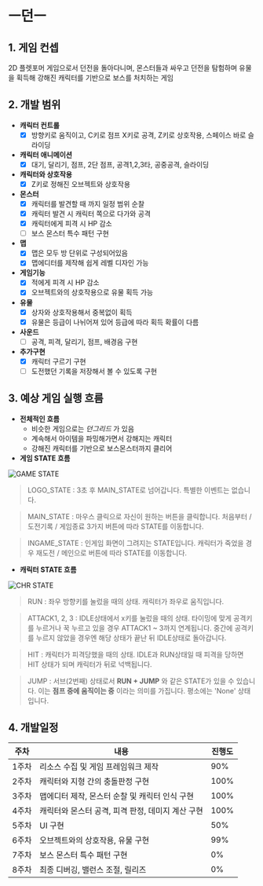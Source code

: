 # ㅡ던ㅡ
## 1. 게임 컨셉
2D 플렛포머 게임으로서 던전을 돌아다니며,
몬스터들과 싸우고 던전을 탐험하며 유물을 획득해 강해진 캐릭터를 기반으로 보스를 처치하는 게임

## 2. 개발 범위
- **캐릭터 컨트롤**
	- [x] 방향키로 움직이고, C키로 점프 X키로 공격, Z키로 상호작용, 스페이스 바로 슬라이딩
- **캐릭터 애니메이션**
	- [x] 대기, 달리기, 점프, 2단 점프, 공격1,2,3타, 공중공격, 슬라이딩
- **캐릭터와 상호작용**
	- [x] Z키로 정해진 오브젝트와 상호작용
- **몬스터**
	- [x] 캐릭터를 발견할 때 까지 일정 범위 순찰
	- [x] 캐릭터 발견 시 캐릭터 쪽으로 다가와 공격
	- [x] 캐릭터에게 피격 시 HP 감소
	- [ ] 보스 몬스터 특수 패턴 구현
- **맵**
	- [x] 맵은 모두 방 단위로 구성되어있음
	- [x] 맵에디터를 제작해 쉽게 레벨 디자인 가능
- **게임기능**
	- [x] 적에게 피격 시 HP 감소
	- [x] 오브젝트와의 상호작용으로 유물 획득 가능
- **유물**
	- [x] 상자와 상호작용해서 중복없이 획득
	- [x] 유물은 등급이 나뉘어져 있어 등급에 따라 획득 확률이 다름
- **사운드**
	- [ ] 공격, 피격, 달리기, 점프, 배경음 구현

- **추가구현**
	 - [x] 캐릭터 구르기 구현
	 - [ ] 도전했던 기록을 저장해서 볼 수 있도록 구현

## 3. 예상 게임 실행 흐름
- **전체적인 흐름**
	- 비슷한 게임으로는 *던그리드* 가 있음
	- 계속해서 아이템을 파밍해가면서 강해지는 캐릭터
	- 강해진 캐릭터를 기반으로 보스몬스터까지 클리어
- **게임 STATE 흐름**

 ![GAME STATE](https://blogfiles.pstatic.net/MjAyMDEwMTJfMjQ4/MDAxNjAyNDcwNDg1NDQz.Zm2Jt4zrzIxMZ2LjbK8JdajdCVns-0JjTxYhg8r7UrAg.D7ZSS7L29tvKk_o5qm9lIViBqvcs-ukxJ0NfrqdjyYkg.PNG.dnsjdbstlr/state.png?type=w2)
 
> LOGO_STATE : 
3초 후 MAIN_STATE로 넘어갑니다. 특별한 이벤트는 없습니다.

> MAIN_STATE : 
마우스 클릭으로 자신이 원하는 버튼을 클릭합니다.
처음부터 / 도전기록 / 게임종료 3가지 버튼에 따라 STATE를 이동합니다.

> INGAME_STATE : 
인게임 화면이 그려지는 STATE입니다. 캐릭터가 죽었을 경우 
재도전 / 메인으로 버튼에 따라 STATE를 이동합니다.
- **캐릭터 STATE 흐름**

![CHR STATE](https://blogfiles.pstatic.net/MjAyMDExMjJfMTUz/MDAxNjA2MDE4Njk4Njc4.UMBW-W3X7N7RFo5D2Xgn8XAgte5rcqwSRwVuQBwwWCwg.0Negqbp44y6t0T3uTE4lLJgt4dA4_CdRbwaEkBIxKy0g.PNG.dnsjdbstlr/chrState.png?type=w2) 

> RUN : 
좌우 방향키를 눌렀을 때의 상태. 캐릭터가 좌우로 움직입니다.

> ATTACK1, 2, 3 : 
IDLE상태에서 x키를 눌렀을 때의 상태. 타이밍에 맞게 공격키를 누르거나 꾹 누르고 있을 경우
ATTACK1 ~ 3까지 연계됩니다. 중간에 공격키를 누르지 않았을 경우엔 해당 상태가 끝난 뒤 IDLE상태로 돌아갑니다.

> HIT : 
캐릭터가 피격당했을 때의 상태.
IDLE과 RUN상태일 때 피격을 당하면  HIT 상태가 되며 캐릭터가 뒤로 넉백됩니다.

> JUMP : 
서브(2번째) 상태로서 **RUN + JUMP** 와 같은 STATE가 있을 수 있습니다.
이는 **점프 중에 움직이는 중** 이라는 의미를 가집니다. 평소에는 'None' 상태입니다.
	
## 4. 개발일정

|주차|내용|진행도
|------|---|---|
|1주차|리소스 수집 및 게임 프레임워크 제작|90%
|2주차|캐릭터와 지형 간의 충돌판정 구현|100%
|3주차|맵에디터 제작, 몬스터 순찰 및 캐릭터 인식 구현|100%
|4주차|캐릭터와 몬스터 공격, 피격 판정, 데미지 계산 구현|100%
|5주차|UI 구현|50%
|6주차|오브젝트와의 상호작용, 유물 구현|99%
|7주차|보스 몬스터 특수 패턴 구현|0%
|8주차|최종 디버깅, 밸런스 조절, 릴리즈|0%
